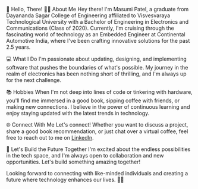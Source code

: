 👋 Hello, There!
👨‍🎓 About Me
Hey there! I'm Masumi Patel, a graduate from Dayananda Sagar College of Engineering affiliated to Visvesvaraya Technological University with a Bachelor of Engineering in Electronics and Communications (Class of 2020). Currently, I'm cruising through the fascinating world of technology as an Embedded Engineer at Continental Automotive India, where I've been crafting innovative solutions for the past 2.5 years.

💻 What I Do
I'm passionate about updating, designing, and implementing software that pushes the boundaries of what's possible. My journey in the realm of electronics has been nothing short of thrilling, and I'm always up for the next challenge.

📚 Hobbies
When I'm not deep into lines of code or tinkering with hardware, you'll find me immersed in a good book, sipping coffee with friends, or making new connections. I believe in the power of continuous learning and enjoy staying updated with the latest trends in technology.

🌐 Connect With Me
Let's connect! Whether you want to discuss a project, share a good book recommendation, or just chat over a virtual coffee, feel free to reach out to me on [LinkedIn](https://www.linkedin.com/feed/).

🚀 Let's Build the Future Together
I'm excited about the endless possibilities in the tech space, and I'm always open to collaboration and new opportunities. Let's build something amazing together!

Looking forward to connecting with like-minded individuals and creating a future where technology enhances our lives. 🌟✨




